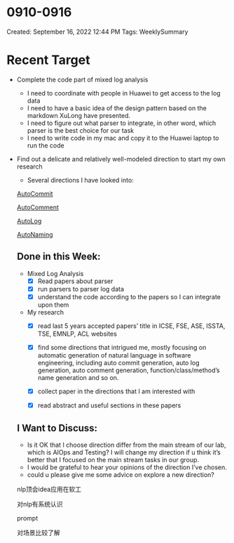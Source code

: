 # 0910-0916

Created: September 16, 2022 12:44 PM
Tags: WeeklySummary

# Recent Target

- Complete the code part of mixed log analysis
    - I need to coordinate with people in Huawei to get access to the log data
    - I need to have a basic idea of the design pattern based on the markdown XuLong have presented.
    - I need to figure out what parser to integrate, in other word, which parser is the best choice for our task
    - I need to write code in my mac and copy it to the Huawei laptop to run the code
- Find out a delicate and relatively well-modeled direction to start my own research
    - Several directions I have looked into:
    
    [AutoCommit](0910-0916%20fd7979a70f774458a80e2199b2eebef6/AutoCommit%20dc62db64bc6a45ef8a971687d9669dfb.csv)
    
    [AutoComment](0910-0916%20fd7979a70f774458a80e2199b2eebef6/AutoComment%20c3eed5fe8ce045bd9659f779fffadb2d.csv)
    
    [AutoLog](0910-0916%20fd7979a70f774458a80e2199b2eebef6/AutoLog%20469d2e48f6da4d5b8ba99846f7fd6bed.csv)
    
    [AutoNaming](0910-0916%20fd7979a70f774458a80e2199b2eebef6/AutoNaming%20f955ea6bb1874d35a0e8cc63b17aaf78.csv)
    
    ## Done in this Week:
    
    - Mixed Log Analysis
        - [x]  Read papers about parser
        - [x]  run parsers to parser log data
        - [x]  understand the code according to the papers so I can integrate upon them
    - My research
        - [x]  read last 5 years accepted papers’ title in ICSE, FSE, ASE, ISSTA, TSE, EMNLP, ACL websites
        - [x]  find some directions that intrigued me, mostly focusing on automatic generation of natural language in software engineering, including auto commit generation, auto log generation, auto comment generation, function/class/method’s name generation and so on.
        - [x]  collect paper in the directions that I am interested with
        - [x]  read abstract and useful sections in these papers
        
    
    ## I Want to Discuss:
    
    - Is it OK that I choose direction differ from the main stream of our lab, which is AIOps and Testing? I will change my direction if u think it’s better that I focused on the main stream tasks in our group.
    - I would be grateful to hear your opinions of the direction I’ve chosen.
    - could u please give me some advice on explore a new direction?
    
    nlp顶会idea应用在软工
    
    对nlp有系统认识
    
    prompt
    
    对场景比较了解